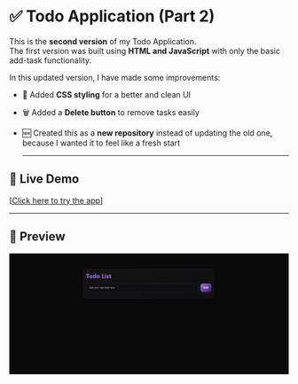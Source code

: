 # ✅ Todo Application (Part 2)

This is the **second version** of my Todo Application.  
The first version was built using **HTML and JavaScript** with only the basic add-task functionality.  

In this updated version, I have made some improvements:  
- 🎨 Added **CSS styling** for a better and clean UI  
- 🗑️ Added a **Delete button** to remove tasks easily  
- 🆕 Created this as a **new repository** instead of updating the old one, because I wanted it to feel like a fresh start

  --- 


## 🚀 Live Demo
[[Click here to try the app](https://todo-ourdeepak.netlify.app)] 

---

## 📸 Preview

![Preview](./screenshot.png)

